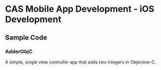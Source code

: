 # CAS Mobile App Development - iOS Development

## Sample Code

### AdderObjC

 A simple, single view controller app that adds two integers in Objective-C.


